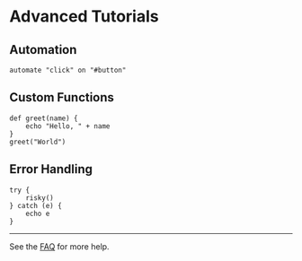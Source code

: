 # Advanced Tutorials

## Automation
```primora
automate "click" on "#button"
```

## Custom Functions
```primora
def greet(name) {
    echo "Hello, " + name
}
greet("World")
```

## Error Handling
```primora
try {
    risky()
} catch (e) {
    echo e
}
```

---

See the [FAQ](./faq.md) for more help.
